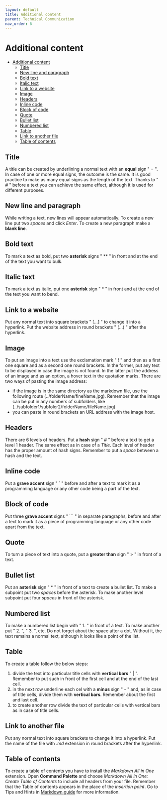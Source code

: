 ```yaml
---
layout: default
title: Additional content
parent: Technical Communication
nav_order: 6
---
```


Additional content
==================

- [Additional content](#additional-content)
  - [Title](#title)
  - [New line and paragraph](#new-line-and-paragraph)
  - [Bold text](#bold-text)
  - [Italic text](#italic-text)
  - [Link to a website](#link-to-a-website)
  - [Image](#image)
  - [Headers](#headers)
  - [Inline code](#inline-code)
  - [Block of code](#block-of-code)
  - [Quote](#quote)
  - [Bullet list](#bullet-list)
  - [Numbered list](#numbered-list)
  - [Table](#table)
  - [Link to another file](#link-to-another-file)
  - [Table of contents](#table-of-contents)

## Title 
A title can be created by underlining a normal text with an **equal** sign " = ". In case of one or more equal signs, the outcome is the same. It is good practice to make as many equal signs as the length of the text. Thanks to " # " before a text you can achieve the same effect, although it is used for different purposes.

## New line and paragraph
While writing a text, new lines will appear automatically. To create a new line put two *spaces* and click *Enter*. To create a new paragraph make a **blank line**.

## Bold text

To mark a text as bold, put two **asterisk** signs " ** " in front and at the end of the text you want to bulk.

## Italic text

To mark a text as italic, put one **asterisk** sign " * " in front and at the end of the text you want to bend.

## Link to a website

Put any normal text into square brackets " [...] " to change it into a hyperlink. Put the website address in round brackets " (...) " after the hyperlink.

## Image

To put an image into a text use the exclamation mark " ! " and then as a first one square and as a second one round brackets. In the former, put any text to be displayed in case the image is not found. In the latter put the address of an image and as an option, a hover text in the quotation marks. There are two ways of pasting the image address:

* if the image is in the same directory as the markdown file, use the following route (../folderName/fineName.jpg). Remember that the image can be put in any numbers of subfolders, like (../subfolder1/subfoler2/folderName/fileName.jpg)
* you can paste in round brackets an URL address with the image host.

## Headers

There are 6 levels of headers. Put a **hash** sign " # " before a text to get a level 1 header. The same effect as in case of a *Title*. Each level of header has the proper amount of hash signs. Remember to put a *space* between a hash and the text.

## Inline code

Put a **grave accent** sign " ` " before and after a text to mark it as a programming language or any other code being a part of the text.

## Block of code

Put three **grave accent** signs " ``` " in separate paragraphs, before and after a text to mark it as a piece of programming language or any other code apart from the text.

## Quote

To turn a piece of text into a quote, put a **greater than** sign " > " in front of a text. 

## Bullet list

Put an **asterisk** sign " * " in front of a text to create a bullet list. To make a subpoint put two *spaces* before the asterisk. To make another level subpoint put four *spaces* in front of the asterisk.

## Numbered list

To make a numbered list begin with " 1. " in front of a text. To make another put " 2. ", " 3. ", etc. Do not forget about the space after a dot. Without it, the text remains a normal text, although it looks like a point of the list. 

## Table

To create a table follow the below steps:
1. divide the text into particular title cells with **vertical bars** " \| ". Remember to put such in front of the first cell and at the end of the last cell.
2. in the next row underline each cel with a **minus** sign " - " and, as in case of title cells, divide them with **vertical bars**. Remember about the first and last cell.
3. to create another row divide the text of particular cells with vertical bars as in case of title cells.

## Link to another file

Put any normal text into square brackets to change it into a hyperlink. Put the name of the file with *.md* extension in round brackets after the hyperlink.

## Table of contents

To create a table of contents you have to install the *Markdown All in One* extension. Open **Command Palette** and choose *Markdown All in One: Create Table of Contents* to include all headers from your file. Remember that the Table of contents appears in the place of the *insertion point*. Go to Tips and Hints in [Markdown guide](Markdown.md) for more information. 
